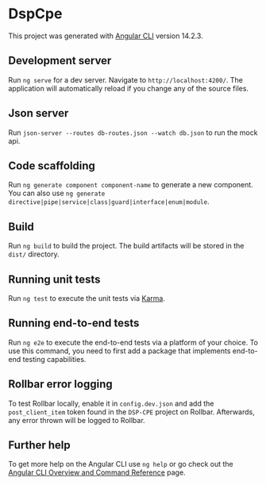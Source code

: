 # DspCpe

This project was generated with [Angular CLI](https://github.com/angular/angular-cli) version 14.2.3.

## Development server

Run `ng serve` for a dev server. Navigate to `http://localhost:4200/`. The application will automatically reload if you change any of the source files.

## Json server

Run `json-server --routes db-routes.json --watch db.json`  to run the mock api.

## Code scaffolding

Run `ng generate component component-name` to generate a new component. You can also use `ng generate directive|pipe|service|class|guard|interface|enum|module`.

## Build

Run `ng build` to build the project. The build artifacts will be stored in the `dist/` directory.

## Running unit tests

Run `ng test` to execute the unit tests via [Karma](https://karma-runner.github.io).

## Running end-to-end tests

Run `ng e2e` to execute the end-to-end tests via a platform of your choice. To use this command, you need to first add a package that implements end-to-end testing capabilities.

## Rollbar error logging

To test Rollbar locally, enable it in `config.dev.json` and add the `post_client_item` token found in the `DSP-CPE` project on Rollbar. Afterwards, any error thrown will be logged to Rollbar.

## Further help

To get more help on the Angular CLI use `ng help` or go check out the [Angular CLI Overview and Command Reference](https://angular.io/cli) page.

